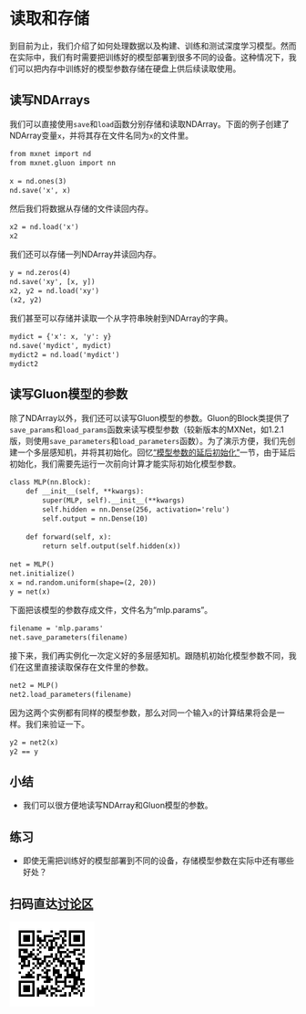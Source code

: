 # 读取和存储

到目前为止，我们介绍了如何处理数据以及构建、训练和测试深度学习模型。然而在实际中，我们有时需要把训练好的模型部署到很多不同的设备。这种情况下，我们可以把内存中训练好的模型参数存储在硬盘上供后续读取使用。


## 读写NDArrays

我们可以直接使用`save`和`load`函数分别存储和读取NDArray。下面的例子创建了NDArray变量`x`，并将其存在文件名同为`x`的文件里。

```{.python .input}
from mxnet import nd
from mxnet.gluon import nn

x = nd.ones(3)
nd.save('x', x)
```

然后我们将数据从存储的文件读回内存。

```{.python .input}
x2 = nd.load('x')
x2
```

我们还可以存储一列NDArray并读回内存。

```{.python .input  n=2}
y = nd.zeros(4)
nd.save('xy', [x, y])
x2, y2 = nd.load('xy')
(x2, y2)
```

我们甚至可以存储并读取一个从字符串映射到NDArray的字典。

```{.python .input  n=4}
mydict = {'x': x, 'y': y}
nd.save('mydict', mydict)
mydict2 = nd.load('mydict')
mydict2
```

## 读写Gluon模型的参数

除了NDArray以外，我们还可以读写Gluon模型的参数。Gluon的Block类提供了`save_params`和`load_params`函数来读写模型参数（较新版本的MXNet，如1.2.1版，则使用`save_parameters`和`load_parameters`函数）。为了演示方便，我们先创建一个多层感知机，并将其初始化。回忆[“模型参数的延后初始化”](deferred-init.md)一节，由于延后初始化，我们需要先运行一次前向计算才能实际初始化模型参数。

```{.python .input  n=6}
class MLP(nn.Block):
    def __init__(self, **kwargs):
        super(MLP, self).__init__(**kwargs)
        self.hidden = nn.Dense(256, activation='relu')
        self.output = nn.Dense(10)

    def forward(self, x):
        return self.output(self.hidden(x))

net = MLP()
net.initialize()
x = nd.random.uniform(shape=(2, 20))
y = net(x)
```

下面把该模型的参数存成文件，文件名为“mlp.params”。

```{.python .input}
filename = 'mlp.params'
net.save_parameters(filename)
```

接下来，我们再实例化一次定义好的多层感知机。跟随机初始化模型参数不同，我们在这里直接读取保存在文件里的参数。

```{.python .input  n=8}
net2 = MLP()
net2.load_parameters(filename)
```

因为这两个实例都有同样的模型参数，那么对同一个输入`x`的计算结果将会是一样。我们来验证一下。

```{.python .input}
y2 = net2(x)
y2 == y
```

## 小结

* 我们可以很方便地读写NDArray和Gluon模型的参数。

## 练习

* 即使无需把训练好的模型部署到不同的设备，存储模型参数在实际中还有哪些好处？

## 扫码直达[讨论区](https://discuss.gluon.ai/t/topic/1255)

![](../img/qr_read-write.svg)
